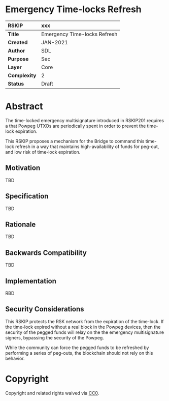 # Emergency Time-locks Refresh


|RSKIP          | xxx |
| :------------ |:-------------|
|**Title**      |Emergency Time-locks Refresh|
|**Created**    |JAN-2021 |
|**Author**     | SDL |
|**Purpose**    |Sec |
|**Layer**      |Core |
|**Complexity** |2 |
|**Status**     |Draft |

#  **Abstract**

The time-locked emergency multisignature introduced in RSKIP201 requires a that Powpeg UTXOs are periodically spent in order to prevent the time-lock expiration. 

This RSKIP proposes a mechanism for the Bridge to command this time-lock refresh in a way that maintains high-availability of funds for peg-out, and low risk of time-lock expiration.



## Motivation

TBD

## Specification

TBD

## Rationale

TBD

## Backwards Compatibility

TBD

## Implementation

RBD

## Security Considerations

This RSKIP protects the RSK network from the expiration of the time-lock. If the time-lock expired without a real block in the Powpeg devices, then the security of the pegged funds will relay on the the emergency multisignature signers, bypassing the security of the Powpeg.

While the community can force the pegged funds to be refreshed by performing a series of peg-outs, the blockchain should not rely on this behavior.

# **Copyright**

Copyright and related rights waived via [CC0](https://creativecommons.org/publicdomain/zero/1.0/).